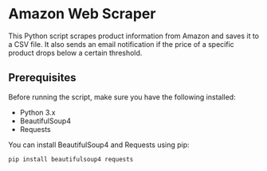 # Amazon Web Scraper

This Python script scrapes product information from Amazon and saves it to a CSV file. It also sends an email notification if the price of a specific product drops below a certain threshold.

## Prerequisites

Before running the script, make sure you have the following installed:

- Python 3.x
- BeautifulSoup4
- Requests

You can install BeautifulSoup4 and Requests using pip:

```bash
pip install beautifulsoup4 requests


